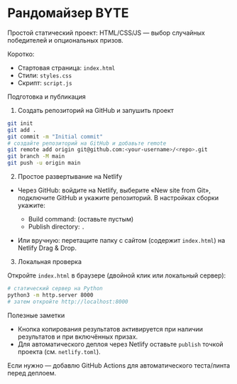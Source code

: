 # Рандомайзер BYTE

Простой статический проект: HTML/CSS/JS — выбор случайных победителей и опциональных призов.

Коротко:
- Стартовая страница: `index.html`
- Стили: `styles.css`
- Скрипт: `script.js`

Подготовка и публикация

1) Создать репозиторий на GitHub и запушить проект

```bash
git init
git add .
git commit -m "Initial commit"
# создайте репозиторий на GitHub и добавьте remote
git remote add origin git@github.com:<your-username>/<repo>.git
git branch -M main
git push -u origin main
```

2) Простое развертывание на Netlify

- Через GitHub: войдите на Netlify, выберите «New site from Git», подключите GitHub и укажите репозиторий. В настройках сборки укажите:
  - Build command: (оставьте пустым)
  - Publish directory: `.`

- Или вручную: перетащите папку с сайтом (содержит `index.html`) на Netlify Drag & Drop.

3) Локальная проверка

Откройте `index.html` в браузере (двойной клик или локальный сервер):

```bash
# статический сервер на Python
python3 -m http.server 8000
# затем откройте http://localhost:8000
```

Полезные заметки
- Кнопка копирования результатов активируется при наличии результатов и при включённых призах.
- Для автоматического деплоя через Netlify оставьте `publish` точкой проекта (см. `netlify.toml`).

Если нужно — добавлю GitHub Actions для автоматического теста/линта перед деплоем.
